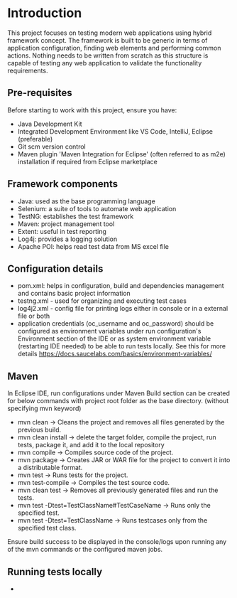 
# Introduction

This project focuses on testing modern web applications using hybrid framework concept. The framework is built to be generic in terms of application configuration, finding web elements and performing common actions. Nothing needs to be written from scratch as this structure is capable of testing any web application to validate the functionality requirements.

## Pre-requisites
Before starting to work with this project, ensure you have:
 
 - Java Development Kit 
 - Integrated Development Environment like VS Code, IntelliJ, Eclipse (preferable)
 - Git scm version control
 - Maven plugin 'Maven Integration for Eclipse' (often referred to as m2e) installation if required from Eclipse marketplace

## Framework components

 - Java: used as the base programming language
 - Selenium: a suite of tools to automate web application
 - TestNG: establishes the test framework
 - Maven: project management tool 
 - Extent: useful in test reporting
 - Log4j: provides a logging solution
 - Apache POI: helps read test data from MS excel file

## Configuration details

 - pom.xml: helps in configuration, build and dependencies management and contains basic project information 
 - testng.xml - used for organizing and executing test cases
 - log4j2.xml - config file for printing logs either in console or in a external file or both
 - application credentials (oc_username and oc_password) should be configured as environment variables under run configuration's Environment section of the IDE or as system environment variable (restarting IDE needed) to be able to run tests locally. See this for more details https://docs.saucelabs.com/basics/environment-variables/ 

## Maven
In Eclipse IDE, run configurations under Maven Build section can be created for below commands with project root folder as the base directory. (without specifying mvn keyword)

 - mvn clean -> Cleans the project and removes all files generated by the previous build.
 - mvn clean install -> delete the target folder, compile the project, run tests, package it, and add it to the local repository
 - mvn compile -> Compiles source code of the project.
 - mvn package -> Creates JAR or WAR file for the project to convert it into a distributable format.
 - mvn test -> Runs tests for the project.
 - mvn test-compile -> Compiles the test source code.
 - mvn clean test -> Removes all previously generated files and run the tests.
 - mvn test -Dtest=TestClassName#TestCaseName -> Runs only the specified test.
 - mvn test -Dtest=TestClassName -> Runs testcases only from the specified test class.

Ensure build success to be displayed in the console/logs upon running any of the mvn commands or the configured maven jobs.

## Running tests locally

 - 
